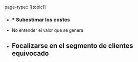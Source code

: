 page-type:: [[topic]]
- ### * Subestimar los costes
* No entender el valor que se genera
* Focalizarse en el segmento de clientes equivocado
  - 


